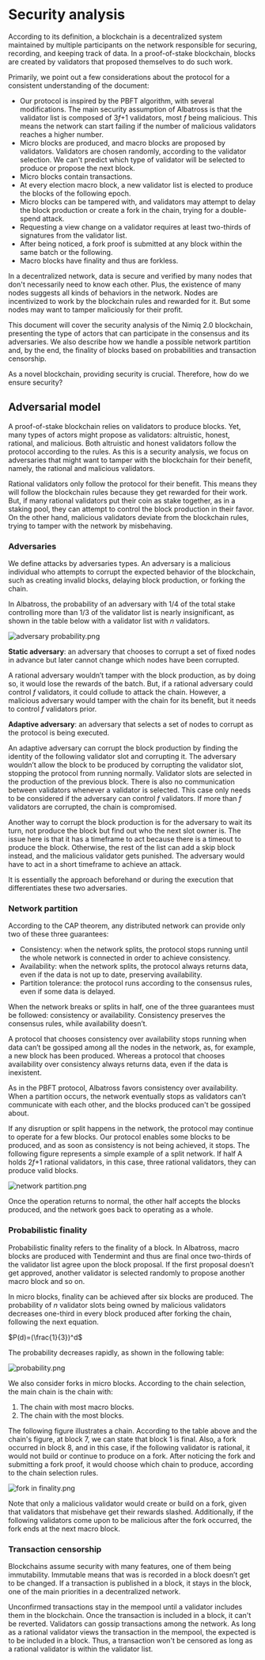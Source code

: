 # Security analysis

According to its definition, a blockchain is a decentralized system maintained by multiple participants on the network responsible for securing, recording, and keeping track of data. In a proof-of-stake blockchain, blocks are created by validators that proposed themselves to do such work.

Primarily, we point out a few considerations about the protocol for a consistent understanding of the document:

- Our protocol is inspired by the PBFT algorithm, with several modifications. The main security assumption of Albatross is that the validator list is composed of 3*f*+1 validators, most *f* being malicious. This means the network can start failing if the number of malicious validators reaches a higher number.
- Micro blocks are produced, and macro blocks are proposed by validators. Validators are chosen randomly, according to the validator selection. We can't predict which type of validator will be selected to produce or propose the next block.
- Micro blocks contain transactions.
- At every election macro block, a new validator list is elected to produce the blocks of the following epoch.
- Micro blocks can be tampered with, and validators may attempt to delay the block production or create a fork in the chain, trying for a double-spend attack.
- Requesting a view change on a validator requires at least two-thirds of signatures from the validator list.
- After being noticed, a fork proof is submitted at any block within the same batch or the following.
- Macro blocks have finality and thus are forkless.

In a decentralized network, data is secure and verified by many nodes that don't necessarily need to know each other. Plus, the existence of many nodes suggests all kinds of behaviors in the network. Nodes are incentivized to work by the blockchain rules and rewarded for it. But some nodes may want to tamper maliciously for their profit.

This document will cover the security analysis of the Nimiq 2.0 blockchain, presenting the type of actors that can participate in the consensus and its adversaries. We also describe how we handle a possible network partition and, by the end, the finality of blocks based on probabilities and transaction censorship.

As a novel blockchain, providing security is crucial. Therefore, how do we ensure security?

## Adversarial model

A proof-of-stake blockchain relies on validators to produce blocks. Yet, many types of actors might propose as validators: altruistic, honest, rational, and malicious. Both altruistic and honest validators follow the protocol according to the rules. As this is a security analysis, we focus on adversaries that might want to tamper with the blockchain for their benefit, namely, the rational and malicious validators.

Rational validators only follow the protocol for their benefit. This means they will follow the blockchain rules because they get rewarded for their work. But, if many rational validators put their coin as stake together, as in a staking pool, they can attempt to control the block production in their favor. On the other hand, malicious validators deviate from the blockchain rules, trying to tamper with the network by misbehaving.

### Adversaries

We define attacks by adversaries types. An adversary is a malicious individual who attempts to corrupt the expected behavior of the blockchain, such as creating invalid blocks, delaying block production, or forking the chain.

In Albatross, the probability of an adversary with 1/4 of the total stake controlling more than 1/3 of the validator list is nearly insignificant, as shown in the table below with a validator list with *n* validators.

![adversary probability.png](/public/protocol/adversary_probability.png)

**Static adversary**: an adversary that chooses to corrupt a set of fixed nodes in advance but later cannot change which nodes have been corrupted.

A rational adversary wouldn’t tamper with the block production, as by doing so, it would lose the rewards of the batch. But, if a rational adversary could control *f* validators, it could collude to attack the chain. However, a malicious adversary would tamper with the chain for its benefit, but it needs to control *f* validators prior.

**Adaptive adversary**: an adversary that selects a set of nodes to corrupt as the protocol is being executed.

An adaptive adversary can corrupt the block production by finding the identity of the following validator slot and corrupting it. The adversary wouldn’t allow the block to be produced by corrupting the validator slot, stopping the protocol from running normally. Validator slots are selected in the production of the previous block. There is also no communication between validators whenever a validator is selected. This case only needs to be considered if the adversary can control *f* validators. If more than *f* validators are corrupted, the chain is compromised.

Another way to corrupt the block production is for the adversary to wait its turn, not produce the block but find out who the next slot owner is. The issue here is that it has a timeframe to act because there is a timeout to produce the block. Otherwise, the rest of the list can add a skip block instead, and the malicious validator gets punished. The adversary would have to act in a short timeframe to achieve an attack.

It is essentially the approach beforehand or during the execution that differentiates these two adversaries.

### Network partition

According to the CAP theorem, any distributed network can provide only two of these three guarantees:

- Consistency: when the network splits, the protocol stops running until the whole network is connected in order to achieve consistency.
- Availability: when the network splits, the protocol always returns data, even if the data is not up to date, preserving availability.
- Partition tolerance: the protocol runs according to the consensus rules, even if some data is delayed.

When the network breaks or splits in half, one of the three guarantees must be followed: consistency or availability. Consistency preserves the consensus rules, while availability doesn’t.

A protocol that chooses consistency over availability stops running when data can’t be gossiped among all the nodes in the network, as, for example, a new block has been produced. Whereas a protocol that chooses availability over consistency always returns data, even if the data is inexistent.

As in the PBFT protocol, Albatross favors consistency over availability. When a partition occurs, the network eventually stops as validators can’t communicate with each other, and the blocks produced can't be gossiped about.

If any disruption or split happens in the network, the protocol may continue to operate for a few blocks. Our protocol enables some blocks to be produced, and as soon as consistency is not being achieved, it stops. The following figure represents a simple example of a split network. If half A holds 2*f*+1 rational validators, in this case, three rational validators, they can produce valid blocks.

![network partition.png](/public/protocol/network_partition.png)

Once the operation returns to normal, the other half accepts the blocks produced, and the network goes back to operating as a whole.

### Probabilistic finality

Probabilistic finality refers to the finality of a block. In Albatross, macro blocks are produced with Tendermint and thus are final once two-thirds of the validator list agree upon the block proposal. If the first proposal doesn’t get approved, another validator is selected randomly to propose another macro block and so on.

In micro blocks, finality can be achieved after six blocks are produced. The probability of *n* validator slots being owned by malicious validators decreases one-third in every block produced after forking the chain, following the next equation.

$P(d)=(\frac{1}{3})^d$

The probability decreases rapidly, as shown in the following table:

![probability.png](/public/protocol/probability.png)

We also consider forks in micro blocks. According to the chain selection, the main chain is the chain with:

1. The chain with most macro blocks.
2. The chain with the most blocks.

The following figure illustrates a chain. According to the table above and the chain's figure, at block 7, we can state that block 1 is final. Also, a fork occurred in block 8, and in this case, if the following validator is rational, it would not build or continue to produce on a fork. After noticing the fork and submitting a fork proof, it would choose which chain to produce, according to the chain selection rules.

![fork in finality.png](/public/protocol//fork_in_finality.png)

Note that only a malicious validator would create or build on a fork, given that validators that misbehave get their rewards slashed. Additionally, if the following validators come upon to be malicious after the fork occurred, the fork ends at the next macro block.

### Transaction censorship

Blockchains assume security with many features, one of them being immutability. Immutable means that was is recorded in a block doesn’t get to be changed. If a transaction is published in a block, it stays in the block, one of the main priorities in a decentralized network.

Unconfirmed transactions stay in the mempool until a validator includes them in the blockchain. Once the transaction is included in a block, it can't be reverted. Validators can gossip transactions among the network. As long as a rational validator views the transaction in the mempool, the expected is to be included in a block. Thus, a transaction won't be censored as long as a rational validator is within the validator list.
